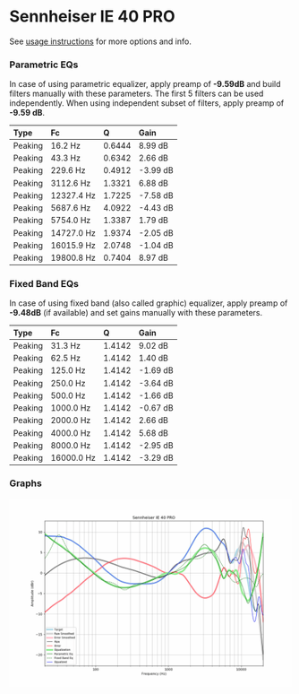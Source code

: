 # Sennheiser IE 40 PRO
See [usage instructions](https://github.com/jaakkopasanen/AutoEq#usage) for more options and info.

### Parametric EQs
In case of using parametric equalizer, apply preamp of **-9.59dB** and build filters manually
with these parameters. The first 5 filters can be used independently.
When using independent subset of filters, apply preamp of **-9.59 dB**.

| Type    | Fc         |      Q | Gain     |
|:--------|:-----------|:-------|:---------|
| Peaking | 16.2 Hz    | 0.6444 | 8.99 dB  |
| Peaking | 43.3 Hz    | 0.6342 | 2.66 dB  |
| Peaking | 229.6 Hz   | 0.4912 | -3.99 dB |
| Peaking | 3112.6 Hz  | 1.3321 | 6.88 dB  |
| Peaking | 12327.4 Hz | 1.7225 | -7.58 dB |
| Peaking | 5687.6 Hz  | 4.0922 | -4.43 dB |
| Peaking | 5754.0 Hz  | 1.3387 | 1.79 dB  |
| Peaking | 14727.0 Hz | 1.9374 | -2.05 dB |
| Peaking | 16015.9 Hz | 2.0748 | -1.04 dB |
| Peaking | 19800.8 Hz | 0.7404 | 8.97 dB  |

### Fixed Band EQs
In case of using fixed band (also called graphic) equalizer, apply preamp of **-9.48dB**
(if available) and set gains manually with these parameters.

| Type    | Fc         |      Q | Gain     |
|:--------|:-----------|:-------|:---------|
| Peaking | 31.3 Hz    | 1.4142 | 9.02 dB  |
| Peaking | 62.5 Hz    | 1.4142 | 1.40 dB  |
| Peaking | 125.0 Hz   | 1.4142 | -1.69 dB |
| Peaking | 250.0 Hz   | 1.4142 | -3.64 dB |
| Peaking | 500.0 Hz   | 1.4142 | -1.66 dB |
| Peaking | 1000.0 Hz  | 1.4142 | -0.67 dB |
| Peaking | 2000.0 Hz  | 1.4142 | 2.66 dB  |
| Peaking | 4000.0 Hz  | 1.4142 | 5.68 dB  |
| Peaking | 8000.0 Hz  | 1.4142 | -2.95 dB |
| Peaking | 16000.0 Hz | 1.4142 | -3.29 dB |

### Graphs
![](./Sennheiser%20IE%2040%20PRO.png)